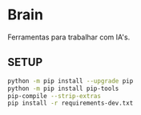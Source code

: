 # Brain

Ferramentas para trabalhar com IA's.

## SETUP

```bash
python -m pip install --upgrade pip
python -m pip install pip-tools
pip-compile --strip-extras
pip install -r requirements-dev.txt
```
